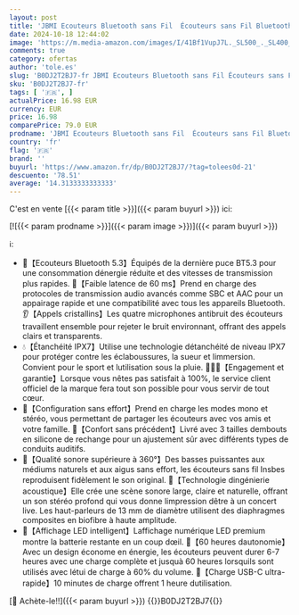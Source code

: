 ```yaml
---
layout: post
title: 'JBMI Ecouteurs Bluetooth sans Fil  Écouteurs sans Fil Bluetooth 5.3  4 Micro ENC Anti Bruit  Basses Puissantes  60H de Lecture  étanchéité IPX7  Oreillette Bluetooth pour iphone Android'
date: 2024-10-18 12:44:02
image: 'https://m.media-amazon.com/images/I/41Bf1VupJ7L._SL500_._SL400_.jpg'
comments: true
category: ofertas
author: 'tole.es'
slug: 'B0DJ2T2BJ7-fr JBMI Ecouteurs Bluetooth sans Fil Écouteurs sans Fil...'
sku: 'B0DJ2T2BJ7-fr'
tags: [ '🇫🇷', ]
actualPrice: 16.98 EUR
currency: EUR
price: 16.98
comparePrice: 79.0 EUR
prodname: 'JBMI Ecouteurs Bluetooth sans Fil  Écouteurs sans Fil Bluetooth 5.3  4 Micro ENC Anti Bruit  Basses Puissantes  60H de Lecture  étanchéité IPX7  Oreillette Bluetooth pour iphone Android'
country: 'fr'
flag: '🇫🇷'
brand: ''
buyurl: 'https://www.amazon.fr/dp/B0DJ2T2BJ7/?tag=tolees0d-21'
descuento: '78.51'
average: '14.3133333333333'
---
```


C'est en vente [{{< param title >}}]({{< param buyurl >}}) ici:

[![{{< param prodname >}}]({{< param image >}})]({{< param buyurl >}})

ℹ️:

- 🎉【Ecouteurs Bluetooth 5.3】Équipés de la dernière puce BT5.3 pour une consommation dénergie réduite et des vitesses de transmission plus rapides. 🚀【Faible latence de 60 ms】Prend en charge des protocoles de transmission audio avancés comme SBC et AAC pour un appairage rapide et une compatibilité avec tous les appareils Bluetooth. 👂【Appels cristallins】Les quatre microphones antibruit des écouteurs travaillent ensemble pour rejeter le bruit environnant, offrant des appels clairs et transparents.
- 💧【Étanchéité IPX7】Utilise une technologie détanchéité de niveau IPX7 pour protéger contre les éclaboussures, la sueur et limmersion. Convient pour le sport et lutilisation sous la pluie. 🙎🏻‍♀️【Engagement et garantie】Lorsque vous nêtes pas satisfait à 100%, le service client officiel de la marque fera tout son possible pour vous servir de tout cœur.
- 🦄【Configuration sans effort】Prend en charge les modes mono et stéréo, vous permettant de partager les écouteurs avec vos amis et votre famille. 🌊【Confort sans précédent】Livré avec 3 tailles dembouts en silicone de rechange pour un ajustement sûr avec différents types de conduits auditifs.
- 🎵【Qualité sonore supérieure à 360°】Des basses puissantes aux médiums naturels et aux aigus sans effort, les écouteurs sans fil Insbes reproduisent fidèlement le son original. 🦄【Technologie dingénierie acoustique】Elle crée une scène sonore large, claire et naturelle, offrant un son stéréo profond qui vous donne limpression dêtre à un concert live. Les haut-parleurs de 13 mm de diamètre utilisent des diaphragmes composites en biofibre à haute amplitude.
- 🎉【Affichage LED intelligent】Laffichage numérique LED premium montre la batterie restante en un coup dœil. 🔋【60 heures dautonomie】Avec un design économe en énergie, les écouteurs peuvent durer 6-7 heures avec une charge complète et jusquà 60 heures lorsquils sont utilisés avec létui de charge à 60% du volume. 🚀【Charge USB-C ultra-rapide】10 minutes de charge offrent 1 heure dutilisation.

[🛒 Achète-le!!]({{< param buyurl >}})
{{<world>}}B0DJ2T2BJ7{{</world>}}

